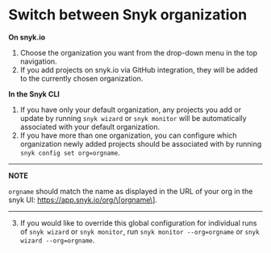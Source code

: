 # Switch between Snyk organization

**On snyk.io**

1. Choose the organization you want from the drop-down menu in the top navigation.
2. If you add projects on snyk.io via GitHub integration, they will be added to the currently chosen organization.

**In the Snyk CLI**

1. If you have only your default organization, any projects you add or update by running `snyk wizard` or `snyk monitor` will be automatically associated with your default organization.
2. If you have more than one organization, you can configure which organization newly added projects should be associated with by running `snyk config set org=orgname`.

---
**NOTE**

`orgname` should match the name as displayed in the URL of your org in the snyk UI: https://app.snyk.io/org/\[orgname\].

---

3. If you would like to override this global configuration for individual runs of `snyk wizard` or `snyk monitor`, run `snyk monitor --org=orgname` or `snyk wizard --org=orgname`.

